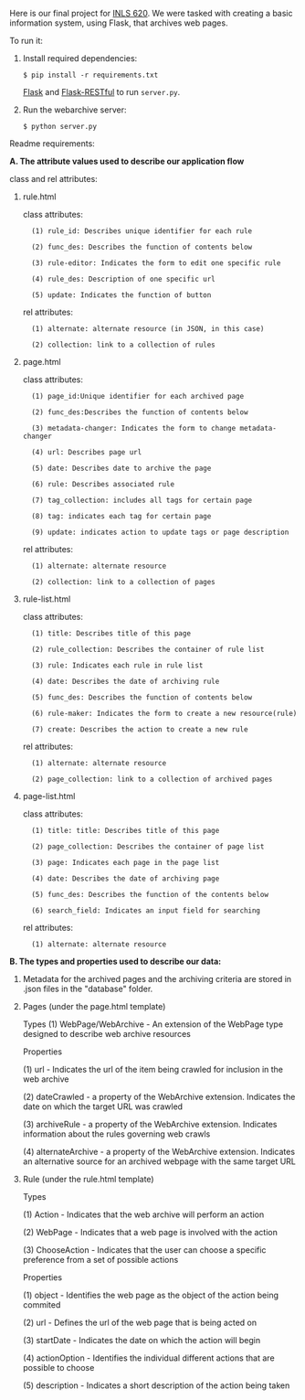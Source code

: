Here is our final project for [INLS 620](https://aeshin.org/teaching/inls-620/2015/fa/). We were tasked with creating a basic information system, using Flask, that archives web pages.

To run it:

1. Install required dependencies:
   ```
   $ pip install -r requirements.txt
   ``` 
   [Flask](http://flask.pocoo.org/docs/0.10/installation/#installation)
   and
   [Flask-RESTful](http://flask-restful.readthedocs.org/en/latest/installation.html) to run `server.py`.

2. Run the webarchive server:
   ```
   $ python server.py
   ```
   
Readme requirements:

**A. The attribute values used to describe our application flow**

class and rel attributes:

1. rule.html

   class attributes:

         (1) rule_id: Describes unique identifier for each rule

         (2) func_des: Describes the function of contents below

         (3) rule-editor: Indicates the form to edit one specific rule

         (4) rule_des: Description of one specific url

         (5) update: Indicates the function of button


   rel attributes:

         (1) alternate: alternate resource (in JSON, in this case)

         (2) collection: link to a collection of rules


2. page.html

   class attributes:

         (1) page_id:Unique identifier for each archived page

         (2) func_des:Describes the function of contents below

         (3) metadata-changer: Indicates the form to change metadata-changer

         (4) url: Describes page url

         (5) date: Describes date to archive the page

         (6) rule: Describes associated rule

         (7) tag_collection: includes all tags for certain page

         (8) tag: indicates each tag for certain page

         (9) update: indicates action to update tags or page description


   rel attributes:

         (1) alternate: alternate resource 

         (2) collection: link to a collection of pages


3. rule-list.html

   class attributes:

         (1) title: Describes title of this page

         (2) rule_collection: Describes the container of rule list

         (3) rule: Indicates each rule in rule list

         (4) date: Describes the date of archiving rule

         (5) func_des: Describes the function of contents below

         (6) rule-maker: Indicates the form to create a new resource(rule)

         (7) create: Describes the action to create a new rule


   rel attributes:

         (1) alternate: alternate resource 

         (2) page_collection: link to a collection of archived pages


4. page-list.html

   class attributes:

         (1) title: title: Describes title of this page

         (2) page_collection: Describes the container of page list

         (3) page: Indicates each page in the page list

         (4) date: Describes the date of archiving page
      
         (5) func_des: Describes the function of the contents below
      
         (6) search_field: Indicates an input field for searching


   rel attributes:

         (1) alternate: alternate resource



**B. The types and properties used to describe our data:**

   1. Metadata for the archived pages and the archiving criteria are stored in .json files in the "database" folder.
   
   2. Pages (under the page.html template)

      Types
         (1) WebPage/WebArchive - An extension of the WebPage type designed to describe web archive resources
      
      Properties
      
         (1) url - Indicates the url of the item being crawled for inclusion in the web archive

         (2) dateCrawled - a property of the WebArchive extension. Indicates the date on which the target URL was crawled

         (3) archiveRule -  a property of the WebArchive extension. Indicates information about the rules governing web crawls

         (4) alternateArchive - a property of the WebArchive extension. Indicates an alternative source for an archived webpage with the same target URL

   3. Rule (under the rule.html template)

      Types
      
         (1) Action - Indicates that the web archive will perform an action
         
         (2) WebPage - Indicates that a web page is involved with the action
         
         (3) ChooseAction - Indicates that the user can choose a specific preference from a set of possible actions
      
      Properties
      
         (1) object - Identifies the web page as the object of the action being commited
         
         (2) url - Defines the url of the web page that is being acted on
         
         (3) startDate - Indicates the date on which the action will begin
         
         (4) actionOption - Identifies the individual different actions that are possible to choose
         
         (5) description - Indicates a short description of the action being taken
   
